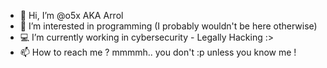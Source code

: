 - 👋 Hi, I’m @o5x AKA Arrol
- 👀 I’m interested in programming (I probably wouldn't be here otherwise)
- 💻 I’m currently working in cybersecurity - Legally Hacking :>
- 📫 How to reach me ? mmmmh.. you don't :p unless you know me !
